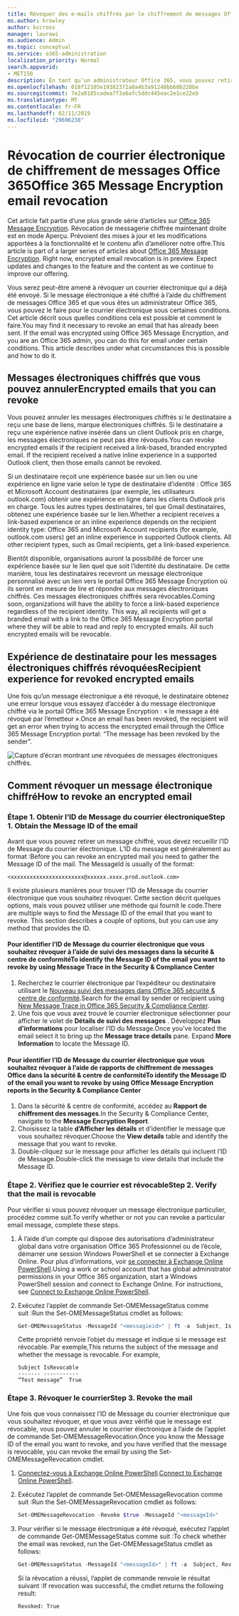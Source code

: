 ```yaml
---
title: Révoquer des e-mails chiffrés par le chiffrement de messages Office 365
ms.author: krowley
author: kccross
manager: laurawi
ms.audience: Admin
ms.topic: conceptual
ms.service: o365-administration
localization_priority: Normal
search.appverid:
- MET150
description: En tant qu’un administrateur Office 365, vous pouvez retirer certains messages électroniques chiffrés avec Office 365 Message Encryption.
ms.openlocfilehash: 018f12105e19382372a8a4b3a91248bb60b228be
ms.sourcegitcommit: 7e2a0185cadea7f3a6afc5ddc445eac2e1ce22eb
ms.translationtype: MT
ms.contentlocale: fr-FR
ms.lasthandoff: 02/11/2019
ms.locfileid: "29696238"
---
```

# <a name="office-365-message-encryption-email-revocation"></a><span data-ttu-id="59a22-103">Révocation de courrier électronique de chiffrement de messages Office 365</span><span class="sxs-lookup"><span data-stu-id="59a22-103">Office 365 Message Encryption email revocation</span></span>

<span data-ttu-id="59a22-p101">Cet article fait partie d’une plus grande série d’articles sur [Office 365 Message Encryption](ome.md). Révocation de messagerie chiffrée maintenant droite est en mode Aperçu. Prévoient des mises à jour et les modifications apportées à la fonctionnalité et le contenu afin d’améliorer notre offre.</span><span class="sxs-lookup"><span data-stu-id="59a22-p101">This article is part of a larger series of articles about [Office 365 Message Encryption](ome.md). Right now, encrypted email revocation is in preview. Expect updates and changes to the feature and the content as we continue to improve our offering.</span></span>

<span data-ttu-id="59a22-p102">Vous serez peut-être amené à révoquer un courrier électronique qui a déjà été envoyé. Si le message électronique a été chiffré à l’aide du chiffrement de messages Office 365 et que vous êtes un administrateur Office 365, vous pouvez le faire pour le courrier électronique sous certaines conditions. Cet article décrit sous quelles conditions cela est possible et comment le faire.</span><span class="sxs-lookup"><span data-stu-id="59a22-p102">You may find it necessary to revoke an email that has already been sent. If the email was encrypted using Office 365 Message Encryption, and you are an Office 365 admin, you can do this for email under certain conditions. This article describes under what circumstances this is possible and how to do it.</span></span>
  
## <a name="encrypted-emails-that-you-can-revoke"></a><span data-ttu-id="59a22-110">Messages électroniques chiffrés que vous pouvez annuler</span><span class="sxs-lookup"><span data-stu-id="59a22-110">Encrypted emails that you can revoke</span></span>

<span data-ttu-id="59a22-p103">Vous pouvez annuler les messages électroniques chiffrés si le destinataire a reçu une base de liens, marque électroniques chiffrés. Si le destinataire a reçu une expérience native insérée dans un client Outlook pris en charge, les messages électroniques ne peut pas être révoqués.</span><span class="sxs-lookup"><span data-stu-id="59a22-p103">You can revoke encrypted emails if the recipient received a link-based, branded encrypted email. If the recipient received a native inline experience in a supported Outlook client, then those emails cannot be revoked.</span></span>

<span data-ttu-id="59a22-p104">Si un destinataire reçoit une expérience basée sur un lien ou une expérience en ligne varie selon le type de destinataire d’identité : Office 365 et Microsoft Account destinataires (par exemple, les utilisateurs outlook.com) obtenir une expérience en ligne dans les clients Outlook pris en charge. Tous les autres types destinataires, tel que Gmail destinataires, obtenez une expérience basée sur le lien.</span><span class="sxs-lookup"><span data-stu-id="59a22-p104">Whether a recipient receives a link-based experience or an inline experience depends on the recipient identity type: Office 365 and Microsoft Account recipients (for example, outlook.com users) get an inline experience in supported Outlook clients. All other recipient types, such as Gmail recipients, get a link-based experience.</span></span>

<span data-ttu-id="59a22-p105">Bientôt disponible, organisations auront la possibilité de forcer une expérience basée sur le lien quel que soit l’identité du destinataire. De cette manière, tous les destinataires recevront un message électronique personnalisé avec un lien vers le portail Office 365 Message Encryption où ils seront en mesure de lire et répondre aux messages électroniques chiffrés. Ces messages électroniques chiffrés sera révocables.</span><span class="sxs-lookup"><span data-stu-id="59a22-p105">Coming soon, organizations will have the ability to force a link-based experience regardless of the recipient identity. This way, all recipients will get a branded email with a link to the Office 365 Message Encryption portal where they will be able to read and reply to encrypted emails. All such encrypted emails will be revocable.</span></span>
  
## <a name="recipient-experience-for-revoked-encrypted-emails"></a><span data-ttu-id="59a22-118">Expérience de destinataire pour les messages électroniques chiffrés révoquées</span><span class="sxs-lookup"><span data-stu-id="59a22-118">Recipient experience for revoked encrypted emails</span></span>

<span data-ttu-id="59a22-119">Une fois qu’un message électronique a été révoqué, le destinataire obtenez une erreur lorsque vous essayez d’accéder à du message électronique chiffré via le portail Office 365 Message Encryption : « le message a été révoqué par l’émetteur ».</span><span class="sxs-lookup"><span data-stu-id="59a22-119">Once an email has been revoked, the recipient will get an error when trying to access the encrypted email through the Office 365 Message Encryption portal: “The message has been revoked by the sender”.</span></span>

![Capture d’écran montrant une révoquées de messages électroniques chiffrés.](media/revoked-encrypted-email.png)

## <a name="how-to-revoke-an-encrypted-email"></a><span data-ttu-id="59a22-121">Comment révoquer un message électronique chiffré</span><span class="sxs-lookup"><span data-stu-id="59a22-121">How to revoke an encrypted email</span></span>

### <a name="step-1-obtain-the-message-id-of-the-email"></a><span data-ttu-id="59a22-p106">Étape 1. Obtenir l’ID de Message du courrier électronique</span><span class="sxs-lookup"><span data-stu-id="59a22-p106">Step 1. Obtain the Message ID of the email</span></span>

<span data-ttu-id="59a22-p107">Avant que vous pouvez retirer un message chiffré, vous devez recueillir l’ID de Message du courrier électronique. L’ID du message est généralement au format :</span><span class="sxs-lookup"><span data-stu-id="59a22-p107">Before you can revoke an encrypted mail you need to gather the Message ID of the mail. The MessageId is usually of the format:</span></span>

`<xxxxxxxxxxxxxxxxxxxxxxx@xxxxxx.xxxx.prod.outlook.com>`  

<span data-ttu-id="59a22-p108">Il existe plusieurs manières pour trouver l’ID de Message du courrier électronique que vous souhaitez révoquer. Cette section décrit quelques options, mais vous pouvez utiliser une méthode qui fournit le code.</span><span class="sxs-lookup"><span data-stu-id="59a22-p108">There are multiple ways to find the Message ID of the email that you want to revoke. This section describes a couple of options, but you can use any method that provides the ID.</span></span>

#### <a name="to-identify-the-message-id-of-the-email-you-want-to-revoke-by-using-message-trace-in-the-security-amp-compliance-center"></a><span data-ttu-id="59a22-128">Pour identifier l’ID de Message du courrier électronique que vous souhaitez révoquer à l’aide de suivi des messages dans la sécurité &amp; centre de conformité</span><span class="sxs-lookup"><span data-stu-id="59a22-128">To identify the Message ID of the email you want to revoke by using Message Trace in the Security &amp; Compliance Center</span></span>

1. <span data-ttu-id="59a22-129">Recherchez le courrier électronique par l’expéditeur ou destinataire utilisant le [Nouveau suivi des messages dans Office 365 sécurité & centre de conformité](https://blogs.technet.microsoft.com/exchange/2018/05/02/new-message-trace-in-office-365-security-compliance-center/).</span><span class="sxs-lookup"><span data-stu-id="59a22-129">Search for the email by sender or recipient using [New Message Trace in Office 365 Security & Compliance Center](https://blogs.technet.microsoft.com/exchange/2018/05/02/new-message-trace-in-office-365-security-compliance-center/).</span></span>
2. <span data-ttu-id="59a22-p109">Une fois que vous avez trouvé le courrier électronique sélectionner pour afficher le volet de **Détails de suivi des messages** . Développez **Plus d’informations** pour localiser l’ID du Message.</span><span class="sxs-lookup"><span data-stu-id="59a22-p109">Once you've located the email select it to bring up the **Message trace details** pane. Expand **More Information** to locate the Message ID.</span></span>

#### <a name="to-identify-the-message-id-of-the-email-you-want-to-revoke-by-using-office-message-encryption-reports-in-the-security-amp-compliance-center"></a><span data-ttu-id="59a22-132">Pour identifier l’ID de Message du courrier électronique que vous souhaitez révoquer à l’aide de rapports de chiffrement de messages Office dans la sécurité &amp; centre de conformité</span><span class="sxs-lookup"><span data-stu-id="59a22-132">To identify the Message ID of the email you want to revoke by using Office Message Encryption reports in the Security &amp; Compliance Center</span></span>

1. <span data-ttu-id="59a22-133">Dans la sécurité &amp; centre de conformité, accédez au **Rapport de chiffrement des messages**.</span><span class="sxs-lookup"><span data-stu-id="59a22-133">In the Security &amp; Compliance Center, navigate to the **Message Encryption Report**.</span></span>
2. <span data-ttu-id="59a22-134">Choisissez la table **d’Afficher les détails** et d’identifier le message que vous souhaitez révoquer.</span><span class="sxs-lookup"><span data-stu-id="59a22-134">Choose the **View details** table and identify the message that you want to revoke.</span></span>
3. <span data-ttu-id="59a22-135">Double-cliquez sur le message pour afficher les détails qui incluent l’ID de Message.</span><span class="sxs-lookup"><span data-stu-id="59a22-135">Double-click the message to view details that include the Message ID.</span></span>

### <a name="step-2-verify-that-the-mail-is-revocable"></a><span data-ttu-id="59a22-p110">Étape 2. Vérifiez que le courrier est révocable</span><span class="sxs-lookup"><span data-stu-id="59a22-p110">Step 2. Verify that the mail is revocable</span></span>

<span data-ttu-id="59a22-138">Pour vérifier si vous pouvez révoquer un message électronique particulier, procédez comme suit.</span><span class="sxs-lookup"><span data-stu-id="59a22-138">To verify whether or not you can revoke a particular email message, complete these steps.</span></span>

1. <span data-ttu-id="59a22-p111">À l’aide d’un compte qui dispose des autorisations d’administrateur global dans votre organisation Office 365 Professionnel ou de l’école, démarrer une session Windows PowerShell et se connecter à Exchange Online. Pour plus d’informations, voir [se connecter à Exchange Online PowerShell](https://aka.ms/exopowershell).</span><span class="sxs-lookup"><span data-stu-id="59a22-p111">Using a work or school account that has global administrator permissions in your Office 365 organization, start a Windows PowerShell session and connect to Exchange Online. For instructions, see [Connect to Exchange Online PowerShell](https://aka.ms/exopowershell).</span></span>

2. <span data-ttu-id="59a22-141">Exécutez l’applet de commande Set-OMEMessageStatus comme suit :</span><span class="sxs-lookup"><span data-stu-id="59a22-141">Run the Set-OMEMessageStatus cmdlet as follows:</span></span>
     ```powershell
     Get-OMEMessageStatus -MessageId "<messagieid>" | ft -a  Subject, IsRevocable
     ```

   <span data-ttu-id="59a22-p112">Cette propriété renvoie l’objet du message et indique si le message est révocable. Par exemple,</span><span class="sxs-lookup"><span data-stu-id="59a22-p112">This returns the subject of the message and whether the message is revocable. For example,</span></span>

     ```text
     Subject IsRevocable
     ------- -----------
     “Test message”  True
     ```

### <a name="step-3-revoke-the-mail"></a><span data-ttu-id="59a22-p113">Étape 3. Révoquer le courrier</span><span class="sxs-lookup"><span data-stu-id="59a22-p113">Step 3. Revoke the mail</span></span>  

<span data-ttu-id="59a22-146">Une fois que vous connaissez l’ID de Message du courrier électronique que vous souhaitez révoquer, et que vous avez vérifié que le message est révocable, vous pouvez annuler le courrier électronique à l’aide de l’applet de commande Set-OMEMessageRevocation.</span><span class="sxs-lookup"><span data-stu-id="59a22-146">Once you know the Message ID of the email you want to revoke, and you have verified that the message is revocable, you can revoke the email by using the Set-OMEMessageRevocation cmdlet.</span></span>

1. <span data-ttu-id="59a22-147">[Connectez-vous à Exchange Online PowerShell](https://aka.ms/exopowershell).</span><span class="sxs-lookup"><span data-stu-id="59a22-147">[Connect to Exchange Online PowerShell](https://aka.ms/exopowershell).</span></span>

2. <span data-ttu-id="59a22-148">Exécutez l’applet de commande Set-OMEMessageRevocation comme suit :</span><span class="sxs-lookup"><span data-stu-id="59a22-148">Run the Set-OMEMessageRevocation cmdlet as follows:</span></span>

    ```powershell
    Set-OMEMessageRevocation -Revoke $true -MessageId "<messageId>"
    ```

3. <span data-ttu-id="59a22-149">Pour vérifier si le message électronique a été révoqué, exécutez l’applet de commande Get-OMEMessageStatus comme suit :</span><span class="sxs-lookup"><span data-stu-id="59a22-149">To check whether the email was revoked, run the Get-OMEMessageStatus cmdlet as follows:</span></span>

    ```powershell
    Get-OMEMessageStatus -MessageId "<messageId>" | ft -a  Subject, Revoked
    ```  
    <span data-ttu-id="59a22-150">Si la révocation a réussi, l’applet de commande renvoie le résultat suivant :</span><span class="sxs-lookup"><span data-stu-id="59a22-150">If revocation was successful, the cmdlet returns the following result:</span></span>  

    `Revoked: True`

